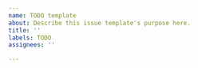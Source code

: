 ```yaml
---
name: TODO template
about: Describe this issue template's purpose here.
title: ''
labels: TODO
assignees: ''

---
```



